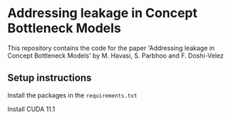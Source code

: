 # Addressing leakage in Concept Bottleneck Models
This repository contains the code for the paper 'Addressing leakage in Concept Bottleneck Models' by M. Havasi, S. Parbhoo and F. Doshi-Velez


## Setup instructions

Install the packages in the `requirements.txt`

Install CUDA 11.1
